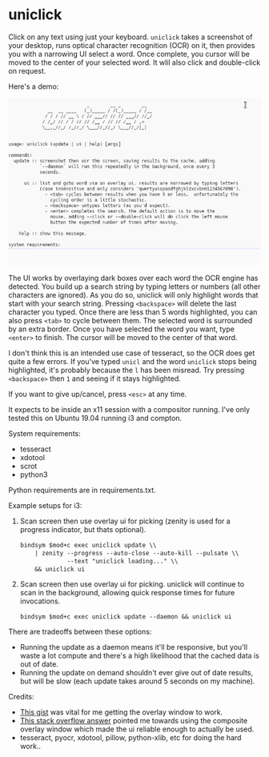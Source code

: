 # uniclick

Click on any text using just your keyboard. `uniclick` takes a
screenshot of your desktop, runs optical character recognition (OCR)
on it, then provides you with a narrowing UI select a word. Once
complete, you cursor will be moved to the center of your selected
word. It wlil also click and double-click on request.

Here's a demo:

![uniclick demo](./demo.gif)

The UI works by overlaying dark boxes over each word the OCR engine has
detected. You build up a search string by typing letters or numbers (all
other characters are ignored). As you do so, uniclick will only highlight
words that start with your search string. Pressing `<backspace>` will
delete the last character you typed. Once there are less than 5 words
highlighted, you can also press `<tab>` to cycle between them. The selected
word is surrounded by an extra border. Once you have selected the word
you want, type `<enter>` to finish. The cursor will be moved to the center
of that word.

I don't think this is an intended use case of tesseract, so the OCR does get
quite a few errors. If you've typed `unicl` and the word `uniclick` stops being
highlighted, it's probably because the `l` has been misread. Try pressing
`<backspace>` then `1` and seeing if it stays highlighted. 

If you want to give up/cancel, press `<esc>` at any time.

It expects to be inside an x11 session with a compositor running. I've
only tested this on Ubuntu 19.04 running i3 and compton.

System requirements:
  - tesseract
  - xdotool
  - scrot
  - python3

Python requirements are in requirements.txt.

Example setups for i3:
  1. Scan screen then use overlay ui for picking (zenity is used for a
     progress indicator, but thats optional).
        ```
        bindsym $mod+c exec uniclick update \\
            | zenity --progress --auto-close --auto-kill --pulsate \\
                     --text "uniclick loading..." \\
            && uniclick ui
        ```

  2. Scan screen then use overlay ui for picking. uniclick will
     continue to scan in the background, allowing quick response times
     for future invocations.
        ```
        bindsym $mod+c exec uniclick update --daemon && uniclick ui
        ```

There are tradeoffs between these options:
  - Running the update as a daemon means it'll be responsive, but
    you'll waste a lot compute and there's a high likelihood that the
    cached data is out of date.
  - Running the update on demand shouldn't ever give out of date
    results, but will be slow (each update takes around 5 seconds on
    my machine).


Credits:
  - [This gist](https://gist.github.com/initbrain/6628609) was vital for me getting the overlay
    window to work.
  - [This stack overflow answer](https://stackoverflow.com/questions/14200512#14269915) pointed me towards using
    the composite overlay window which made the ui reliable enough to actually be used.
  - tesseract, pyocr, xdotool, pillow, python-xlib, etc for doing the hard work..
